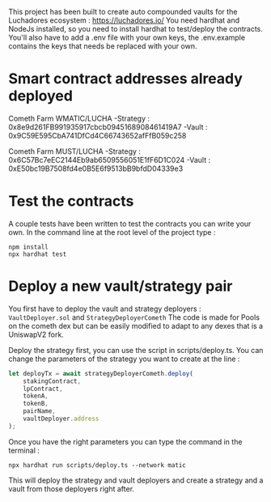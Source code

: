 This project has been built to create auto compounded vaults for the Luchadores ecosystem : https://luchadores.io/
You need hardhat and NodeJs installed, so you need to install hardhat to test/deploy the contracts.
You'll also have to add a .env file with your own keys, the .env.example contains the keys that needs be replaced with your own.

# Smart contract addresses already deployed

Cometh Farm WMATIC/LUCHA
-Strategy : 0x8e9d261FB991935917cbcb0945168908461419A7
-Vault : 0x9C59E595CbA741DfCd4C66743652afFfB059c258

Cometh Farm MUST/LUCHA
-Strategy : 0x6C57Bc7eEC2144Eb9ab6509556051E1fF6D1C024
-Vault : 0xE50bc19B7508fd4e0B5E6f9513bB9bfdD04339e3

# Test the contracts

A couple tests have been written to test the contracts you can write your own.
In the command line at the root level of the project type :

```shell
npm install
npx hardhat test
```

# Deploy a new vault/strategy pair

You first have to deploy the vault and strategy deployers : `VaultDeployer.sol` and `StrategyDeployerCometh`
The code is made for Pools on the cometh dex but can be easily modified to adapt to any dexes that is a UniswapV2 fork.

Deploy the strategy first, you can use the script in scripts/deploy.ts.
You can change the parameters of the strategy you want to create at the line :

```javascript
let deployTx = await strategyDeployerCometh.deploy(
    stakingContract,
    lpContract,
    tokenA,
    tokenB,
    pairName,
    vaultDeployer.address
);
```

Once you have the right parameters you can type the command in the terminal :

```shell
npx hardhat run scripts/deploy.ts --network matic
```

This will deploy the strategy and vault deployers and create a strategy and a vault from those deployers right after.
